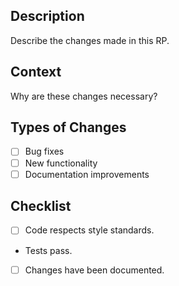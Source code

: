 ## Description

Describe the changes made in this RP.

## Context

Why are these changes necessary?

## Types of Changes

- [ ] Bug fixes
- [ ] New functionality
- [ ] Documentation improvements

## Checklist

- [ ] Code respects style standards.
- Tests pass.
- [ ] Changes have been documented.
